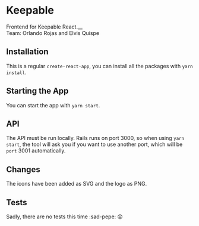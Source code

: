 # Keepable

Frontend for Keepable React.__                                                                    
Team: Orlando Rojas and Elvis Quispe

## Installation

This is a regular `create-react-app`, you can install all the packages with `yarn install`.

## Starting the App

You can start the app with `yarn start`.

## API

The API must be run locally. Rails runs on port 3000, so when using `yarn start`, the tool
will ask you if you want to use another port, which will be `port` 3001 automatically.

## Changes

The icons have been added as SVG and the logo as PNG.

## Tests

Sadly, there are no tests this time :sad-pepe: 😞
